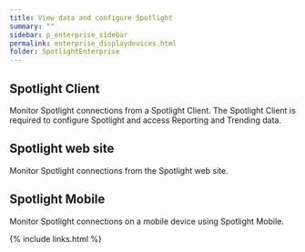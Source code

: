 ```yaml
---
title: View data and configure Spotlight
summary: ""
sidebar: p_enterprise_sidebar
permalink: enterprise_displaydevices.html
folder: SpotlightEnterprise
---
```


## Spotlight Client

Monitor Spotlight connections from a Spotlight Client. The Spotlight Client is required to configure Spotlight and access Reporting and Trending data.



## Spotlight web site

Monitor Spotlight connections from the Spotlight web site.



## Spotlight Mobile

Monitor Spotlight connections on a mobile device using Spotlight Mobile.




{% include links.html %}
